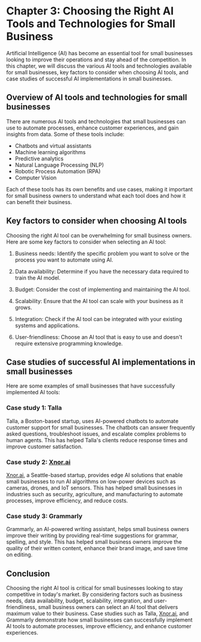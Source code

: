 Chapter 3: Choosing the Right AI Tools and Technologies for Small Business
==========================================================================

Artificial Intelligence (AI) has become an essential tool for small businesses looking to improve their operations and stay ahead of the competition. In this chapter, we will discuss the various AI tools and technologies available for small businesses, key factors to consider when choosing AI tools, and case studies of successful AI implementations in small businesses.

Overview of AI tools and technologies for small businesses
----------------------------------------------------------

There are numerous AI tools and technologies that small businesses can use to automate processes, enhance customer experiences, and gain insights from data. Some of these tools include:

* Chatbots and virtual assistants
* Machine learning algorithms
* Predictive analytics
* Natural Language Processing (NLP)
* Robotic Process Automation (RPA)
* Computer Vision

Each of these tools has its own benefits and use cases, making it important for small business owners to understand what each tool does and how it can benefit their business.

Key factors to consider when choosing AI tools
----------------------------------------------

Choosing the right AI tool can be overwhelming for small business owners. Here are some key factors to consider when selecting an AI tool:

1. Business needs: Identify the specific problem you want to solve or the process you want to automate using AI.

2. Data availability: Determine if you have the necessary data required to train the AI model.

3. Budget: Consider the cost of implementing and maintaining the AI tool.

4. Scalability: Ensure that the AI tool can scale with your business as it grows.

5. Integration: Check if the AI tool can be integrated with your existing systems and applications.

6. User-friendliness: Choose an AI tool that is easy to use and doesn't require extensive programming knowledge.

Case studies of successful AI implementations in small businesses
-----------------------------------------------------------------

Here are some examples of small businesses that have successfully implemented AI tools:

### Case study 1: Talla

Talla, a Boston-based startup, uses AI-powered chatbots to automate customer support for small businesses. The chatbots can answer frequently asked questions, troubleshoot issues, and escalate complex problems to human agents. This has helped Talla's clients reduce response times and improve customer satisfaction.

### Case study 2: [Xnor.ai](http://Xnor.ai)

[Xnor.ai](http://Xnor.ai), a Seattle-based startup, provides edge AI solutions that enable small businesses to run AI algorithms on low-power devices such as cameras, drones, and IoT sensors. This has helped small businesses in industries such as security, agriculture, and manufacturing to automate processes, improve efficiency, and reduce costs.

### Case study 3: Grammarly

Grammarly, an AI-powered writing assistant, helps small business owners improve their writing by providing real-time suggestions for grammar, spelling, and style. This has helped small business owners improve the quality of their written content, enhance their brand image, and save time on editing.

Conclusion
----------

Choosing the right AI tool is critical for small businesses looking to stay competitive in today's market. By considering factors such as business needs, data availability, budget, scalability, integration, and user-friendliness, small business owners can select an AI tool that delivers maximum value to their business. Case studies such as Talla, [Xnor.ai](http://Xnor.ai), and Grammarly demonstrate how small businesses can successfully implement AI tools to automate processes, improve efficiency, and enhance customer experiences.
